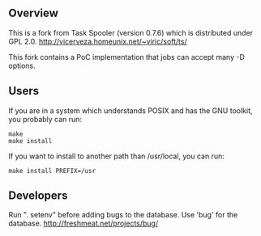 Overview
------------------------
This is a fork from Task Spooler (version 0.7.6) which is distributed under GPL 2.0.
http://vicerveza.homeunix.net/~viric/soft/ts/

This fork contains a PoC implementation that jobs can accept many -D options.

Users
------------------------
If you are in a system which understands POSIX and has the GNU toolkit, you
probably can run:
```
make
make install
```

If you want to install to another path than /usr/local, you can run:
```
make install PREFIX=/usr
```

Developers
------------------------
Run ". setenv" before adding bugs to the database.
Use 'bug' for the database.  http://freshmeat.net/projects/bug/

